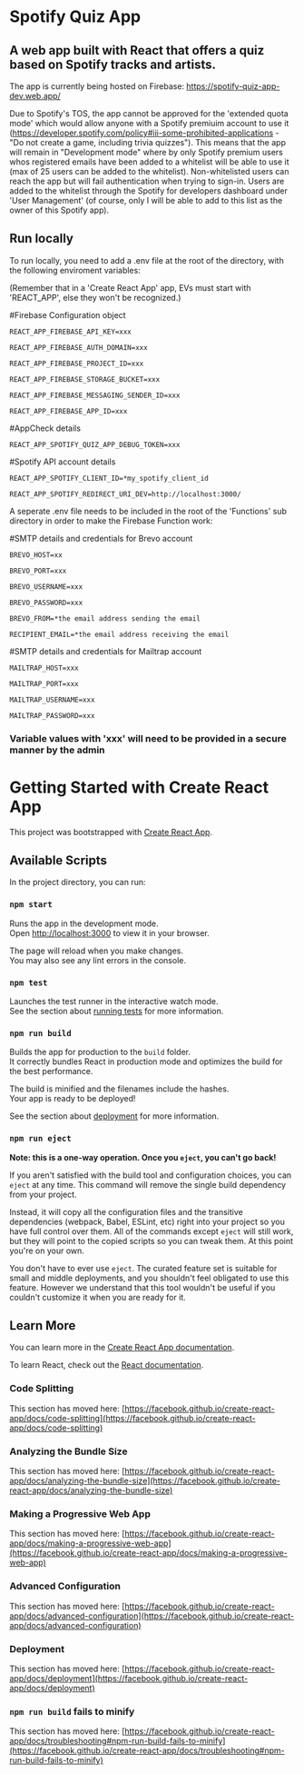 # Spotify Quiz App

## A web app built with React that offers a quiz based on Spotify tracks and artists.

The app is currently being hosted on Firebase: https://spotify-quiz-app-dev.web.app/

Due to Spotify's TOS, the app cannot be approved for the 'extended quota mode' which would allow anyone with a Spotify premiuim account to use it (https://developer.spotify.com/policy#iii-some-prohibited-applications - "Do not create a game, including trivia quizzes"). This means that the app will remain in "Development mode" where by only Spotify premium users whos registered emails have been added to a whitelist will be able to use it (max of 25 users can be added to the whitelist). Non-whitelisted users can reach the app but will fail authentication when trying to sign-in. Users are added to the whitelist through the Spotify for developers dashboard under 'User Management' (of course, only I will be able to add to this list as the owner of this Spotify app).

## Run locally

To run locally, you need to add a .env file at the root of the directory, with the following enviroment variables:

(Remember that in a 'Create React App' app, EVs must start with 'REACT_APP', else they won't be recognized.)

#Firebase Configuration object

`REACT_APP_FIREBASE_API_KEY=xxx`

`REACT_APP_FIREBASE_AUTH_DOMAIN=xxx`

`REACT_APP_FIREBASE_PROJECT_ID=xxx`

`REACT_APP_FIREBASE_STORAGE_BUCKET=xxx`

`REACT_APP_FIREBASE_MESSAGING_SENDER_ID=xxx`

`REACT_APP_FIREBASE_APP_ID=xxx`

#AppCheck details

`REACT_APP_SPOTIFY_QUIZ_APP_DEBUG_TOKEN=xxx`

#Spotify API account details

`REACT_APP_SPOTIFY_CLIENT_ID=*my_spotify_client_id`

`REACT_APP_SPOTIFY_REDIRECT_URI_DEV=http://localhost:3000/`


A seperate .env file needs to be included in the root of the 'Functions' sub directory in order to make the Firebase Function work:

#SMTP details and credentials for Brevo account

`BREVO_HOST=xx`

`BREVO_PORT=xxx`

`BREVO_USERNAME=xxx`

`BREVO_PASSWORD=xxx`

`BREVO_FROM=*the email address sending the email`

`RECIPIENT_EMAIL=*the email address receiving the email`

#SMTP details and credentials for Mailtrap account

`MAILTRAP_HOST=xxx`

`MAILTRAP_PORT=xxx`

`MAILTRAP_USERNAME=xxx`

`MAILTRAP_PASSWORD=xxx`

### Variable values with 'xxx' will need to be provided in a secure manner by the admin 

# Getting Started with Create React App

This project was bootstrapped with [Create React App](https://github.com/facebook/create-react-app).

## Available Scripts

In the project directory, you can run:

### `npm start`

Runs the app in the development mode.\
Open [http://localhost:3000](http://localhost:3000) to view it in your browser.

The page will reload when you make changes.\
You may also see any lint errors in the console.

### `npm test`

Launches the test runner in the interactive watch mode.\
See the section about [running tests](https://facebook.github.io/create-react-app/docs/running-tests) for more information.

### `npm run build`

Builds the app for production to the `build` folder.\
It correctly bundles React in production mode and optimizes the build for the best performance.

The build is minified and the filenames include the hashes.\
Your app is ready to be deployed!

See the section about [deployment](https://facebook.github.io/create-react-app/docs/deployment) for more information.

### `npm run eject`

**Note: this is a one-way operation. Once you `eject`, you can't go back!**

If you aren't satisfied with the build tool and configuration choices, you can `eject` at any time. This command will remove the single build dependency from your project.

Instead, it will copy all the configuration files and the transitive dependencies (webpack, Babel, ESLint, etc) right into your project so you have full control over them. All of the commands except `eject` will still work, but they will point to the copied scripts so you can tweak them. At this point you're on your own.

You don't have to ever use `eject`. The curated feature set is suitable for small and middle deployments, and you shouldn't feel obligated to use this feature. However we understand that this tool wouldn't be useful if you couldn't customize it when you are ready for it.

## Learn More

You can learn more in the [Create React App documentation](https://facebook.github.io/create-react-app/docs/getting-started).

To learn React, check out the [React documentation](https://reactjs.org/).

### Code Splitting

This section has moved here: [https://facebook.github.io/create-react-app/docs/code-splitting](https://facebook.github.io/create-react-app/docs/code-splitting)

### Analyzing the Bundle Size

This section has moved here: [https://facebook.github.io/create-react-app/docs/analyzing-the-bundle-size](https://facebook.github.io/create-react-app/docs/analyzing-the-bundle-size)

### Making a Progressive Web App

This section has moved here: [https://facebook.github.io/create-react-app/docs/making-a-progressive-web-app](https://facebook.github.io/create-react-app/docs/making-a-progressive-web-app)

### Advanced Configuration

This section has moved here: [https://facebook.github.io/create-react-app/docs/advanced-configuration](https://facebook.github.io/create-react-app/docs/advanced-configuration)

### Deployment

This section has moved here: [https://facebook.github.io/create-react-app/docs/deployment](https://facebook.github.io/create-react-app/docs/deployment)

### `npm run build` fails to minify

This section has moved here: [https://facebook.github.io/create-react-app/docs/troubleshooting#npm-run-build-fails-to-minify](https://facebook.github.io/create-react-app/docs/troubleshooting#npm-run-build-fails-to-minify)
